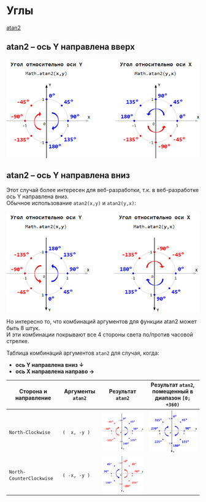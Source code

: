 # Углы

[atan2](https://en.wikipedia.org/wiki/Atan2)

## atan2 – ось Y направлена вверх

<img src="./pic/axis-y-up.png" width="650"/>

## atan2 – ось Y направлена вниз

Этот случай более интересен для веб-разработки, т.к. в веб-разработке ось Y направлена вниз.  
Обычное использование `atan2(x,y)` и `atan2(y,x)`:

<img src="./pic/axis-y-down.png" width="650"/>

Но интересно то, что комбинаций аргументов для функции atan2 может быть 8 штук.  
И эти комбинации покрывают все 4 стороны света по/против часовой стрелке.

Таблица комбинаций аргументов `atan2` для случая, когда:

- **ось Y направлена вниз ↓**
- **ось X направлена направо →**

| Сторона и направление    | Аргументы `atan2` | Результат `atan2`                                          | Результат `atan2`, <br/> помещенный в диапазон `[0; +360)`  |
|--------------------------|-------------------|------------------------------------------------------------|-------------------------------------------------------------|
| `North-Clockwise`        | `(  x, -y )`      | <img src="./pic/north-clockwise.png" width="253"/>         | <img src="./pic/north-clockwise-0-to-360.png" width="253"/> |
| `North-CounterClockwise` | `( -x, -y )`      | <img src="./pic/north-counter-clockwise.png" width="253"/> |                                                             |
